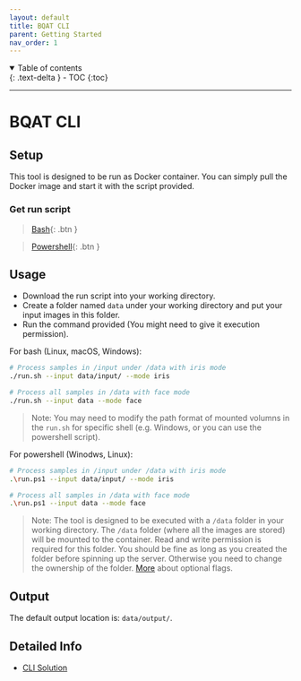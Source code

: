 ```yaml
---
layout: default
title: BQAT CLI
parent: Getting Started
nav_order: 1
---
```


<details open markdown="block">
  <summary>
    Table of contents
  </summary>
  {: .text-delta }
- TOC
{:toc}
</details>

---

# BQAT CLI

## Setup

This tool is designed to be run as Docker container. You can simply pull the Docker image and start it with the script provided.

### Get run script

> [Bash](https://raw.githubusercontent.com/Biometix/bqat-cli/main/run.sh){: .btn }

> [Powershell](https://raw.githubusercontent.com/Biometix/bqat-cli/main/run.ps1){: .btn }

## Usage

+ Download the run script into your working directory.
+ Create a folder named `data` under your working directory and put your input images in this folder.
+ Run the command provided (You might need to give it execution permission).


For bash (Linux, macOS, Windows):

``` sh
# Process samples in /input under /data with iris mode
./run.sh --input data/input/ --mode iris

# Process all samples in /data with face mode
./run.sh --input data --mode face
```

> Note: You may need to modify the path format of mounted volumns in the `run.sh` for specific shell (e.g. Windows, or you can use the powershell script).

For powershell (Winodws, Linux):

``` sh
# Process samples in /input under /data with iris mode
.\run.ps1 --input data/input/ --mode iris

# Process all samples in /data with face mode
.\run.ps1 --input data --mode face
```

> Note: The tool is designed to be executed with a `/data` folder in your working directory. The `/data` folder (where all the images are stored) will be mounted to the container. Read and write permission is required for this folder. You should be fine as long as you created the folder before spinning up the server. Otherwise you need to change the ownership of the folder.
> [More](https://biometix.github.io/solutions/cli.html) about optional flags.

## Output

The default output location is: `data/output/`.


## Detailed Info
+ [CLI Solution](https://biometix.github.io/solutions/cli.html)
